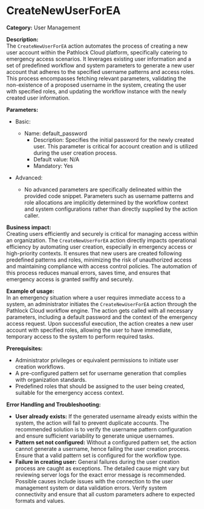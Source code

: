 # CreateNewUserForEA

**Category:** User Management

**Description:**  
The `CreateNewUserForEA` action automates the process of creating a new user account within the Pathlock Cloud platform, specifically catering to emergency access scenarios. It leverages existing user information and a set of predefined workflow and system parameters to generate a new user account that adheres to the specified username patterns and access roles. This process encompasses fetching relevant parameters, validating the non-existence of a proposed username in the system, creating the user with specified roles, and updating the workflow instance with the newly created user information.

**Parameters:** 

- Basic:
  - Name: default_password
    - Description: Specifies the initial password for the newly created user. This parameter is critical for account creation and is utilized during the user creation process.
    - Default value: N/A
    - Mandatory: Yes

- Advanced:
  - No advanced parameters are specifically delineated within the provided code snippet. Parameters such as username patterns and role allocations are implicitly determined by the workflow context and system configurations rather than directly supplied by the action caller.

**Business impact:**  
Creating users efficiently and securely is critical for managing access within an organization. The `CreateNewUserForEA` action directly impacts operational efficiency by automating user creation, especially in emergency access or high-priority contexts. It ensures that new users are created following predefined patterns and roles, minimizing the risk of unauthorized access and maintaining compliance with access control policies. The automation of this process reduces manual errors, saves time, and ensures that emergency access is granted swiftly and securely.

**Example of usage:**  
In an emergency situation where a user requires immediate access to a system, an administrator initiates the `CreateNewUserForEA` action through the Pathlock Cloud workflow engine. The action gets called with all necessary parameters, including a default password and the context of the emergency access request. Upon successful execution, the action creates a new user account with specified roles, allowing the user to have immediate, temporary access to the system to perform required tasks.

**Prerequisites:**  
- Administrator privileges or equivalent permissions to initiate user creation workflows.
- A pre-configured pattern set for username generation that complies with organization standards.
- Predefined roles that should be assigned to the user being created, suitable for the emergency access context.

**Error Handling and Troubleshooting:**  

- **User already exists:** If the generated username already exists within the system, the action will fail to prevent duplicate accounts. The recommended solution is to verify the username pattern configuration and ensure sufficient variability to generate unique usernames.
- **Pattern set not configured:** Without a configured pattern set, the action cannot generate a username, hence failing the user creation process. Ensure that a valid pattern set is configured for the workflow type.
- **Failure in creating user:** General failures during the user creation process are caught as exceptions. The detailed cause might vary but reviewing server logs for the exact error message is recommended. Possible causes include issues with the connection to the user management system or data validation errors. Verify system connectivity and ensure that all custom parameters adhere to expected formats and values.